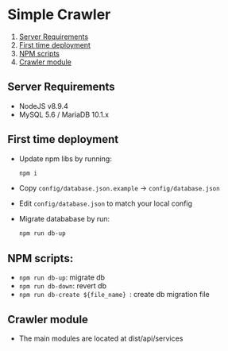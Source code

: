 # Simple Crawler
1. [Server Requirements](#server-requirements)
2. [First time deployment](#first-time-deployment)
3. [NPM scripts](#npm-scripts)
4. [Crawler module](#crawler-module)

## Server Requirements
- NodeJS v8.9.4
- MySQL 5.6 / MariaDB 10.1.x

## First time deployment
  - Update npm libs by running:
    ```bash
    npm i
    ```

  - Copy ```config/database.json.example``` -> ```config/database.json```
  - Edit ```config/database.json``` to match your local config
  - Migrate datababase by run:
    ```bash
    npm run db-up
    ```

## NPM scripts:
  - ```npm run db-up```: migrate db
  - ```npm run db-down```: revert db
  - ```npm run db-create ${file_name} ```: create db migration file

## Crawler module
  - The main modules are located at dist/api/services